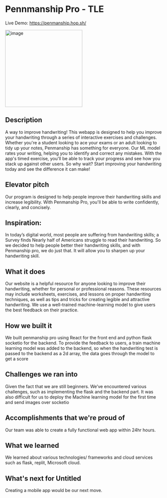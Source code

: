 # Pennmanship Pro - TLE

Live Demo: https://penmanship.hop.sh/


<img width="248" alt="image" src="https://user-images.githubusercontent.com/96634575/211190685-c79dfca5-43d1-4d24-aa2c-6968a5baabf0.png">

## Description

A way to improve handwriting! This webapp is designed to help you improve your handwriting through a series of interactive exercises and challenges. Whether you're a student looking to ace your exams or an adult looking to tidy up your notes, Penmanship has something for everyone. Our ML model rates your writing, helping you to identify and correct any mistakes. With the app's timed exercise, you'll be able to track your progress and see how you stack up against other users. So why wait? Start improving your handwriting today and see the difference it can make!

## Elevator pitch

Our program is designed to help people improve their handwriting skills and increase legibility. With Penmanship Pro, you'll be able to write confidently, clearly, and concisely. 

## Inspiration: 
In today’s digital world, most people are suffering from handwriting skills; a Survey finds Nearly half of Americans struggle to read their handwriting. So we decided to help people better their handwriting skills, and with Penmanship pro, we do just that. It will allow you to sharpen up your handwriting skill. 

## What it does
Our website is a helpful resource for anyone looking to improve their handwriting, whether for personal or professional reasons. These resources may include worksheets, exercises, and lessons on proper handwriting techniques, as well as tips and tricks for creating legible and attractive handwriting. We use a well-trained machine-learning model to give users the best feedback on their practice.

## How we built it
We built penmanship pro using React for the front end and python flask socketio for the backend. To provide the feedback to users, a train machine learning model was added to the backend, so when the handwriting test is passed to the backend as a 2d array, the data goes through the model to get a score


## Challenges we ran into
Given the fact that we are still beginners. We’ve encountered various challenges, such as implementing the flask and the backend part. It was also difficult for us to deploy the Machine learning model for the first time and send images over socketio

## Accomplishments that we're proud of

Our team was able to create a fully functional web app within 24hr hours.  

## What we learned
We learned about various technologies/ frameworks and  cloud services such as flask, replit, Microsoft cloud. 

## What's next for Untitled
Creating a mobile app would be our next move.


